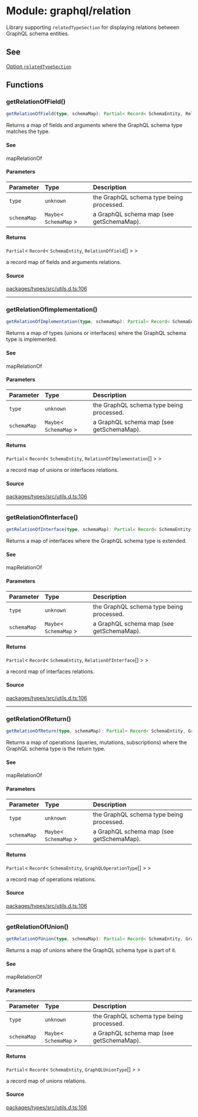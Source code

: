 # Module: graphql/relation

Library supporting `relatedTypeSection` for displaying relations between GraphQL schema entities.

## See

[Option `relatedTypeSection`](https://graphql-markdown.github.io/docs/settings#printtypeoptions)

## Functions

### getRelationOfField()

```ts
getRelationOfField(type, schemaMap): Partial< Record< SchemaEntity, RelationOfField[] > >
```

Returns a map of fields and arguments where the GraphQL schema type matches the type.

#### See

mapRelationOf

#### Parameters

| Parameter   | Type                     | Description                              |
| :---------- | :----------------------- | :--------------------------------------- |
| `type`      | `unknown`                | the GraphQL schema type being processed. |
| `schemaMap` | `Maybe`\< `SchemaMap` \> | a GraphQL schema map (see getSchemaMap). |

#### Returns

`Partial`\< `Record`\< `SchemaEntity`, `RelationOfField`[] \> \>

a record map of fields and arguments relations.

#### Source

[packages/types/src/utils.d.ts:106](https://github.com/graphql-markdown/graphql-markdown/blob/main/packages/types/src/utils.d.ts#L106)

---

### getRelationOfImplementation()

```ts
getRelationOfImplementation(type, schemaMap): Partial< Record< SchemaEntity, RelationOfImplementation[] > >
```

Returns a map of types (unions or interfaces) where the GraphQL schema type is implemented.

#### See

mapRelationOf

#### Parameters

| Parameter   | Type                     | Description                              |
| :---------- | :----------------------- | :--------------------------------------- |
| `type`      | `unknown`                | the GraphQL schema type being processed. |
| `schemaMap` | `Maybe`\< `SchemaMap` \> | a GraphQL schema map (see getSchemaMap). |

#### Returns

`Partial`\< `Record`\< `SchemaEntity`, `RelationOfImplementation`[] \> \>

a record map of unions or interfaces relations.

#### Source

[packages/types/src/utils.d.ts:106](https://github.com/graphql-markdown/graphql-markdown/blob/main/packages/types/src/utils.d.ts#L106)

---

### getRelationOfInterface()

```ts
getRelationOfInterface(type, schemaMap): Partial< Record< SchemaEntity, RelationOfInterface[] > >
```

Returns a map of interfaces where the GraphQL schema type is extended.

#### See

mapRelationOf

#### Parameters

| Parameter   | Type                     | Description                              |
| :---------- | :----------------------- | :--------------------------------------- |
| `type`      | `unknown`                | the GraphQL schema type being processed. |
| `schemaMap` | `Maybe`\< `SchemaMap` \> | a GraphQL schema map (see getSchemaMap). |

#### Returns

`Partial`\< `Record`\< `SchemaEntity`, `RelationOfInterface`[] \> \>

a record map of interfaces relations.

#### Source

[packages/types/src/utils.d.ts:106](https://github.com/graphql-markdown/graphql-markdown/blob/main/packages/types/src/utils.d.ts#L106)

---

### getRelationOfReturn()

```ts
getRelationOfReturn(type, schemaMap): Partial< Record< SchemaEntity, GraphQLOperationType[] > >
```

Returns a map of operations (queries, mutations, subscriptions) where the GraphQL schema type is the return type.

#### See

mapRelationOf

#### Parameters

| Parameter   | Type                     | Description                              |
| :---------- | :----------------------- | :--------------------------------------- |
| `type`      | `unknown`                | the GraphQL schema type being processed. |
| `schemaMap` | `Maybe`\< `SchemaMap` \> | a GraphQL schema map (see getSchemaMap). |

#### Returns

`Partial`\< `Record`\< `SchemaEntity`, `GraphQLOperationType`[] \> \>

a record map of operations relations.

#### Source

[packages/types/src/utils.d.ts:106](https://github.com/graphql-markdown/graphql-markdown/blob/main/packages/types/src/utils.d.ts#L106)

---

### getRelationOfUnion()

```ts
getRelationOfUnion(type, schemaMap): Partial< Record< SchemaEntity, GraphQLUnionType[] > >
```

Returns a map of unions where the GraphQL schema type is part of it.

#### See

mapRelationOf

#### Parameters

| Parameter   | Type                     | Description                              |
| :---------- | :----------------------- | :--------------------------------------- |
| `type`      | `unknown`                | the GraphQL schema type being processed. |
| `schemaMap` | `Maybe`\< `SchemaMap` \> | a GraphQL schema map (see getSchemaMap). |

#### Returns

`Partial`\< `Record`\< `SchemaEntity`, `GraphQLUnionType`[] \> \>

a record map of unions relations.

#### Source

[packages/types/src/utils.d.ts:106](https://github.com/graphql-markdown/graphql-markdown/blob/main/packages/types/src/utils.d.ts#L106)

